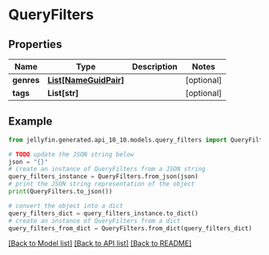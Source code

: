 # QueryFilters


## Properties

Name | Type | Description | Notes
------------ | ------------- | ------------- | -------------
**genres** | [**List[NameGuidPair]**](NameGuidPair.md) |  | [optional] 
**tags** | **List[str]** |  | [optional] 

## Example

```python
from jellyfin.generated.api_10_10.models.query_filters import QueryFilters

# TODO update the JSON string below
json = "{}"
# create an instance of QueryFilters from a JSON string
query_filters_instance = QueryFilters.from_json(json)
# print the JSON string representation of the object
print(QueryFilters.to_json())

# convert the object into a dict
query_filters_dict = query_filters_instance.to_dict()
# create an instance of QueryFilters from a dict
query_filters_from_dict = QueryFilters.from_dict(query_filters_dict)
```
[[Back to Model list]](README.md#documentation-for-models) [[Back to API list]](README.md#documentation-for-api-endpoints) [[Back to README]](README.md)


